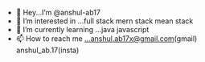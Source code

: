 - 👋 Hey...I’m @anshul-ab17
- 👀 I’m interested in ...full stack mern stack mean stack
- 🌱 I’m currently learning ...java javascript 
- 📫 How to reach me ...anshul.ab17x@gmail.com(gmail)  anshul_ab.17(insta)

<!---
anshul-ab17/anshul-ab17 is a ✨ special ✨ repository because its `README.md` (this file) appears on your GitHub profile.
You can click the Preview link to take a look at your changes.
--->
